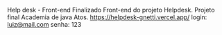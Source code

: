 Help desk - Front-end
Finalizado Front-end do projeto Helpdesk.
Projeto final Academia de java Atos.
https://helpdesk-gnetti.vercel.app/
login: luiz@mail.com
senha: 123
